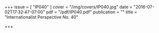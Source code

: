 +++
issue = [ "IP040" ]
cover = "/img/covers/IP040.jpg"
date = "2016-07-02T17:32:47-07:00"
pdf = "/pdf/IP040.pdf"
publication = ""
title = "Internationalist Perspective No. 40"

+++

